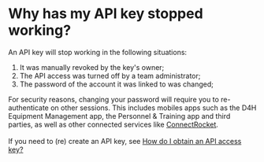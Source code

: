 # Why has my API key stopped working?

An API key will stop working in the following situations:

1. It was manually revoked by the key's owner;
2. The API access was turned off by a team administrator;
3. The password of the account it was linked to was changed;

For security reasons, changing your password will require you to re-authenticate on other sessions. This includes mobiles apps such as the D4H Equipment Management app, the Personnel & Training app and third parties, as well as other connected services like [ConnectRocket](../../personnel-and-training/personnel-and-training-integrations/connect-rocket.md).\
\
If you need to (re) create an API key, see [How do I obtain an API access key?](obtaining-an-api-access-key.md)
